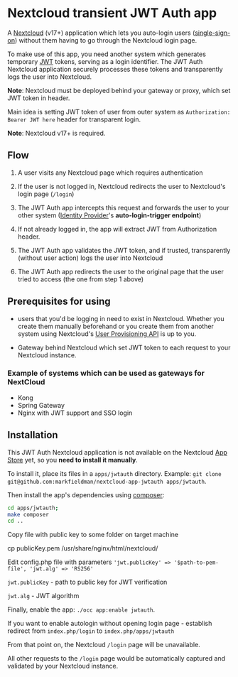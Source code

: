 # Nextcloud transient JWT Auth app
A [Nextcloud](https://nextcloud.com/) (v17+) application which lets you auto-login users ([single-sign-on](https://en.wikipedia.org/wiki/Single_sign-on)) without them having to go through the Nextcloud login page.

To make use of this app, you need another system which generates temporary [JWT](https://jwt.io/) tokens, serving as a login identifier.
The JWT Auth Nextcloud application securely processes these tokens and transparently logs the user into Nextcloud.

**Note**: Nextcloud must be deployed behind your gateway or proxy, which set JWT token in header.

Main idea is setting JWT token of user from outer system as `Authorization: Bearer JWT here` header for transparent login.

**Note**: Nextcloud v17+ is required.

## Flow

1. A user visits any Nextcloud page which requires authentication

2. If the user is not logged in, Nextcloud redirects the user to Nextcloud's login page (`/login`)

3. The JWT Auth app intercepts this request and forwards the user to your other system ([Identity Provider](#identity-provider-requirements)'s **auto-login-trigger endpoint**)

4. If not already logged in, the app will extract JWT from Authorization header.

5. The JWT Auth app validates the JWT token, and if trusted, transparently (without user action) logs the user into Nextcloud

6. The JWT Auth app redirects the user to the original page that the user tried to access (the one from step 1 above)


## Prerequisites for using

- users that you'd be logging in need to exist in Nextcloud. Whether you create them manually beforehand or you create them from another system using Nextcloud's [User Provisioning API](https://docs.nextcloud.com/server/16/admin_manual/configuration_user/instruction_set_for_users.html) is up to you.

- Gateway behind Nextcloud which set JWT token to each request to your Nextcloud instance.

### Example of systems which can be used as gateways for NextCloud

- Kong
- Spring Gateway
- Nginx with JWT support and SSO login

## Installation

This JWT Auth Nextcloud application is not available on the Nextcloud [App Store](https://apps.nextcloud.com/) yet, so you **need to install it manually**.

To install it, place its files in a `apps/jwtauth` directory.
Example: `git clone git@github.com:markfieldman/nextcloud-app-jwtauth apps/jwtauth`.

Then install the app's dependencies using [composer](https://getcomposer.org/): 
```bash
cd apps/jwtauth; 
make composer 
cd ..
````
Copy file with public key to some folder on target machine

cp publicKey.pem /usr/share/nginx/html/nextcloud/

Edit config.php file with parameters  `'jwt.publicKey' => '$path-to-pem-file', 'jwt.alg' => 'RS256'`

`jwt.publicKey` - path to public key for JWT verification

`jwt.alg` - JWT algorithm

Finally, enable the app: `./occ app:enable jwtauth`.

If you want to enable autologin without opening login page - establish redirect from `index.php/login` to `index.php/apps/jwtauth`

From that point on, the Nextcloud `/login` page will be unavailable.

All other requests to the `/login` page would be automatically captured and validated by your Nextcloud instance.
